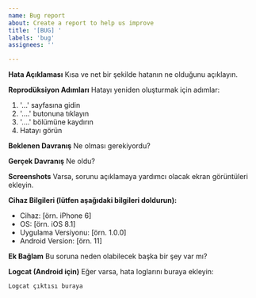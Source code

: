 ```yaml
---
name: Bug report
about: Create a report to help us improve
title: '[BUG] '
labels: 'bug'
assignees: ''

---
```


**Hata Açıklaması**
Kısa ve net bir şekilde hatanın ne olduğunu açıklayın.

**Reprodüksiyon Adımları**
Hatayı yeniden oluşturmak için adımlar:
1. '...' sayfasına gidin
2. '....' butonuna tıklayın
3. '....' bölümüne kaydırın
4. Hatayı görün

**Beklenen Davranış**
Ne olması gerekiyordu?

**Gerçek Davranış**
Ne oldu?

**Screenshots**
Varsa, sorunu açıklamaya yardımcı olacak ekran görüntüleri ekleyin.

**Cihaz Bilgileri (lütfen aşağıdaki bilgileri doldurun):**
 - Cihaz: [örn. iPhone 6]
 - OS: [örn. iOS 8.1]
 - Uygulama Versiyonu: [örn. 1.0.0]
 - Android Version: [örn. 11]

**Ek Bağlam**
Bu soruna neden olabilecek başka bir şey var mı?

**Logcat (Android için)**
Eğer varsa, hata loglarını buraya ekleyin:
```
Logcat çıktısı buraya
``` 